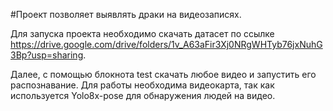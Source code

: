 #Проект позволяет выявлять драки на видеозаписях.

Для запуска проекта необходимо скачать датасет по ссылке https://drive.google.com/drive/folders/1v_A63aFir3Xj0NRgWHTyb76jxNuhG3Bp?usp=sharing.

Далее, с помощью блокнота test скачать любое видео и запустить его распознавание. Для работы необходима видеокарта, так как используется Yolo8x-pose для обнаружения людей на видео. 
